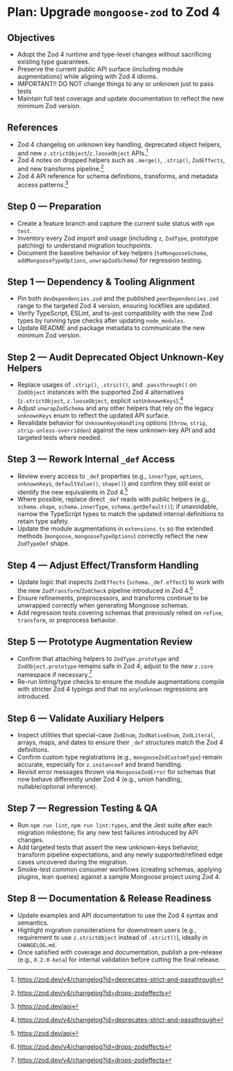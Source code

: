 # Plan: Upgrade `mongoose-zod` to Zod 4

## Objectives
- Adopt the Zod 4 runtime and type-level changes without sacrificing existing type guarantees.
- Preserve the current public API surface (including module augmentations) while aligning with Zod 4 idioms.
- IMPORTANT!! DO NOT change things to any or unknown just to pass tests
- Maintain full test coverage and update documentation to reflect the new minimum Zod version.

## References
- Zod 4 changelog on unknown key handling, deprecated object helpers, and new `z.strictObject`/`z.looseObject` APIs.[^1]
- Zod 4 notes on dropped helpers such as `.merge()`, `.strip()`, `ZodEffects`, and new transforms pipeline.[^2]
- Zod 4 API reference for schema definitions, transforms, and metadata access patterns.[^3]

[^1]: https://zod.dev/v4/changelog?id=deprecates-strict-and-passthrough
[^2]: https://zod.dev/v4/changelog?id=drops-zodeffects
[^3]: https://zod.dev/api

## Step 0 — Preparation
- Create a feature branch and capture the current suite status with `npm test`.
- Inventory every Zod import and usage (including `z`, `ZodType`, prototype patching) to understand migration touchpoints.
- Document the baseline behavior of key helpers (`toMongooseSchema`, `addMongooseTypeOptions`, `unwrapZodSchema`) for regression testing.

## Step 1 — Dependency & Tooling Alignment
- Pin both `devDependencies.zod` and the published `peerDependencies.zod` range to the targeted Zod 4 version, ensuring lockfiles are updated.
- Verify TypeScript, ESLint, and ts-jest compatibility with the new Zod types by running type checks after updating `node_modules`.
- Update README and package metadata to communicate the new minimum Zod version.

## Step 2 — Audit Deprecated Object Unknown-Key Helpers
- Replace usages of `.strip()`, `.strict()`, and `.passthrough()` on `ZodObject` instances with the supported Zod 4 alternatives (`z.strictObject`, `z.looseObject`, explicit `setUnknownKeys`).[^1]
- Adjust `unwrapZodSchema` and any other helpers that rely on the legacy `unknownKeys` enum to reflect the updated API surface.
- Revalidate behavior for `UnknownKeysHandling` options (`throw`, `strip`, `strip-unless-overridden`) against the new unknown-key API and add targeted tests where needed.

## Step 3 — Rework Internal `_def` Access
- Review every access to `_def` properties (e.g., `innerType`, `options`, `unknownKeys`, `defaultValue()`, `shape()`) and confirm they still exist or identify the new equivalents in Zod 4.[^3]
- Where possible, replace direct `_def` reads with public helpers (e.g., `schema.shape`, `schema.innerType`, `schema.getDefault()`); if unavoidable, narrow the TypeScript types to match the updated internal definitions to retain type safety.
- Update the module augmentations in `extensions.ts` so the extended methods (`mongoose`, `mongooseTypeOptions`) correctly reflect the new `ZodTypeDef` shape.

## Step 4 — Adjust Effect/Transform Handling
- Update logic that inspects `ZodEffects` (`schema._def.effect`) to work with the new `ZodTransform`/`ZodCheck` pipeline introduced in Zod 4.[^2]
- Ensure refinements, preprocessors, and transforms continue to be unwrapped correctly when generating Mongoose schemas.
- Add regression tests covering schemas that previously relied on `refine`, `transform`, or preprocess behavior.

## Step 5 — Prototype Augmentation Review
- Confirm that attaching helpers to `ZodType.prototype` and `ZodObject.prototype` remains safe in Zod 4; adjust to the new `z.core` namespace if necessary.[^2]
- Re-run linting/type checks to ensure the module augmentations compile with stricter Zod 4 typings and that no `any`/`unknown` regressions are introduced.

## Step 6 — Validate Auxiliary Helpers
- Inspect utilities that special-case `ZodEnum`, `ZodNativeEnum`, `ZodLiteral`, arrays, maps, and dates to ensure their `_def` structures match the Zod 4 definitions.
- Confirm custom type registrations (e.g., `mongooseZodCustomType`) remain accurate, especially for `z.instanceof` and brand handling.
- Revisit error messages thrown via `MongooseZodError` for schemas that now behave differently under Zod 4 (e.g., union handling, nullable/optional inference).

## Step 7 — Regression Testing & QA
- Run `npm run lint`, `npm run lint:types`, and the Jest suite after each migration milestone; fix any new test failures introduced by API changes.
- Add targeted tests that assert the new unknown-keys behavior, transform pipeline expectations, and any newly supported/refined edge cases uncovered during the migration.
- Smoke-test common consumer workflows (creating schemas, applying plugins, lean queries) against a sample Mongoose project using Zod 4.

## Step 8 — Documentation & Release Readiness
- Update examples and API documentation to use the Zod 4 syntax and semantics.
- Highlight migration considerations for downstream users (e.g., requirement to use `z.strictObject` instead of `.strict()`), ideally in `CHANGELOG.md`.
- Once satisfied with coverage and documentation, publish a pre-release (e.g., `0.2.0-beta`) for internal validation before cutting the final release.

